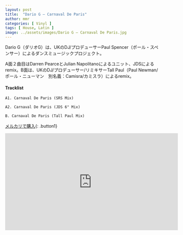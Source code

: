 ```yaml
---
layout: post
title:  "Dario G – Carnaval De Paris"
author: mmr
categories: [ Vinyl ]
tags: [ House, Latin ]
image: ../assets/images/Dario G – Carnaval De Paris.jpg
---
```


Dario G（ダリオG）は、UKのDJ/プロデューサーPaul Spencer（ポール・スペンサー）によるダンスミュージックプロジェクト。

A面２曲目はDarren PearceとJulian Napolitanoによるユニット、JDSによるremix。B面は、UKのDJ/プロデューサー/リミキサーTall Paul（Paul Newman/ポール・ニューマン　別名義：Camisra/カミスラ）によるremix。

#### Tracklist
```md
A1. Carnaval De Paris (SRS Mix)

A2. Carnaval De Paris (JDS 6" Mix)

B. Carnaval De Paris (Tall Paul Mix)
```

[メルカリで購入](https://jp.mercari.com/item/m16971968929?afid=6142608987){: .button1}

<iframe width="560" height="315" src="https://www.youtube.com/embed/fYyoGwjIejU?si=k8Ds4fTwOXlRk5QO" title="YouTube video player" frameborder="0" allow="accelerometer; autoplay; clipboard-write; encrypted-media; gyroscope; picture-in-picture; web-share" referrerpolicy="strict-origin-when-cross-origin" allowfullscreen></iframe>